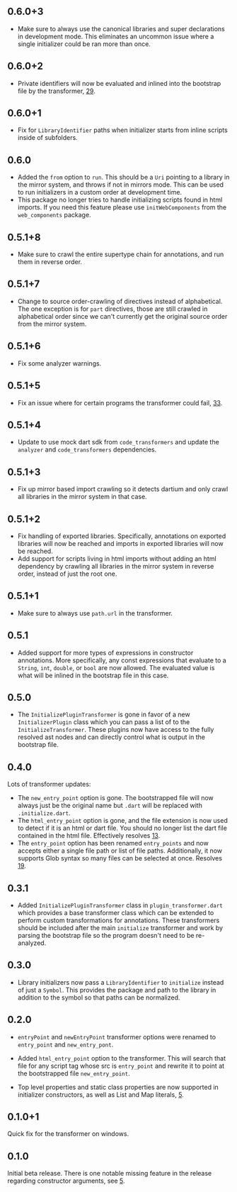 ## 0.6.0+3

* Make sure to always use the canonical libraries and super declarations in
development mode. This eliminates an uncommon issue where a single initializer
could be ran more than once.

## 0.6.0+2

* Private identifiers will now be evaluated and inlined into the bootstrap file
by the transformer, [29](https://github.com/dart-lang/initialize/issues/29).

## 0.6.0+1

* Fix for `LibraryIdentifier` paths when initializer starts from inline scripts
inside of subfolders.

## 0.6.0

* Added the `from` option to `run`. This should be a `Uri` pointing to a library
in the mirror system, and throws if not in mirrors mode. This can be used to
run initializers in a custom order at development time.
* This package no longer tries to handle initializing scripts found in html
imports. If you need this feature please use `initWebComponents` from the
`web_components` package.

## 0.5.1+8

* Make sure to crawl the entire supertype chain for annotations, and run them
in reverse order.

## 0.5.1+7

* Change to source order-crawling of directives instead of alphabetical. The one
exception is for `part` directives, those are still crawled in alphabetical
order since we can't currently get the original source order from the mirror
system.

## 0.5.1+6

* Fix some analyzer warnings.

## 0.5.1+5

* Fix an issue where for certain programs the transformer could fail,
  [33](https://github.com/dart-lang/polymer-dart/issues/33).


## 0.5.1+4

* Update to use mock dart sdk from `code_transformers` and update the `analyzer`
and `code_transformers` dependencies.

## 0.5.1+3

* Fix up mirror based import crawling so it detects dartium and only crawl all
libraries in the mirror system in that case.

## 0.5.1+2

* Fix handling of exported libraries. Specifically, annotations on exported
libraries will now be reached and imports in exported libraries will now be
reached.
* Add support for scripts living in html imports without adding an html
dependency by crawling all libraries in the mirror system in reverse order,
instead of just the root one.

## 0.5.1+1

* Make sure to always use `path.url` in the transformer.

## 0.5.1

* Added support for more types of expressions in constructor annotations. More
specifically, any const expressions that evaluate to a `String`, `int`,
`double`, or `bool` are now allowed. The evaluated value is what will be inlined
in the bootstrap file in this case.


## 0.5.0

* The `InitializePluginTransformer` is gone in favor of a new
`InitializerPlugin` class which you can pass a list of to the
`InitializeTransformer`. These plugins now have access to the fully resolved ast
nodes and can directly control what is output in the bootstrap file.

## 0.4.0

Lots of transformer updates:

* The `new_entry_point` option is gone. The bootstrapped file will now always
just be the original name but `.dart` will be replaced with `.initialize.dart`.
* The `html_entry_point` option is gone, and the file extension is now used to
detect if it is an html or dart file. You should no longer list the dart file
contained in the html file. Effectively resolves
[13](https://github.com/dart-lang/initialize/issues/13).
* The `entry_point` option has been renamed `entry_points` and now accepts
either a single file path or list of file paths. Additionally, it now supports
Glob syntax so many files can be selected at once. Resolves
[19](https://github.com/dart-lang/initialize/issues/19).

## 0.3.1

* Added `InitializePluginTransformer` class in `plugin_transformer.dart` which
provides a base transformer class which can be extended to perform custom
transformations for annotations. These transformers should be included after the
main `initialize` transformer and work by parsing the bootstrap file so the
program doesn't need to be re-analyzed.

## 0.3.0

* Library initializers now pass a `LibraryIdentifier` to `initialize` instead of
just a `Symbol`. This provides the package and path to the library in addition
to the symbol so that paths can be normalized.

## 0.2.0

* `entryPoint` and `newEntryPoint` transformer options were renamed to
`entry_point` and `new_entry_pont`.

* Added `html_entry_point` option to the transformer. This will search that file
for any script tag whose src is `entry_point` and rewrite it to point at the
bootstrapped file `new_entry_point`.

* Top level properties and static class properties are now supported in
initializer constructors, as well as List and Map literals,
[5](https://github.com/dart-lang/initialize/issues/5).

## 0.1.0+1

Quick fix for the transformer on windows.

## 0.1.0

Initial beta release. There is one notable missing feature in the release
regarding constructor arguments, see
[5](https://github.com/dart-lang/initialize/issues/5).

